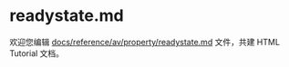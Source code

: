 readystate.md
===

欢迎您编辑 <a target="__blank" href="https://github.com/jaywcjlove/html-tutorial/blob/main/docs/reference/av/property/readystate.md">docs/reference/av/property/readystate.md</a> 文件，共建 HTML Tutorial 文档。